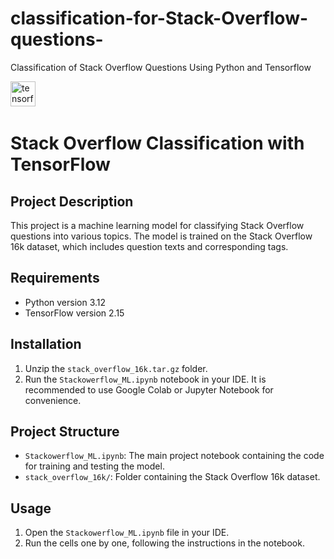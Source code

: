 # classification-for-Stack-Overflow-questions-
Classification of Stack Overflow Questions Using Python and Tensorflow

<div align="left">
 <img src="https://cdn.jsdelivr.net/gh/devicons/devicon/icons/tensorflow/tensorflow-original.svg" height="40" alt="tensorflow logo"  />
  <img width="12" />
</div>

# Stack Overflow Classification with TensorFlow

## Project Description
This project is a machine learning model for classifying Stack Overflow questions into various topics. The model is trained on the Stack Overflow 16k dataset, which includes question texts and corresponding tags.

## Requirements
- Python version 3.12
- TensorFlow version 2.15

## Installation
1. Unzip the `stack_overflow_16k.tar.gz` folder.
2. Run the `Stackowerflow_ML.ipynb` notebook in your IDE. It is recommended to use Google Colab or Jupyter Notebook for convenience.

## Project Structure
- `Stackowerflow_ML.ipynb`: The main project notebook containing the code for training and testing the model.
- `stack_overflow_16k/`: Folder containing the Stack Overflow 16k dataset.

## Usage
1. Open the `Stackowerflow_ML.ipynb` file in your IDE.
2. Run the cells one by one, following the instructions in the notebook.
